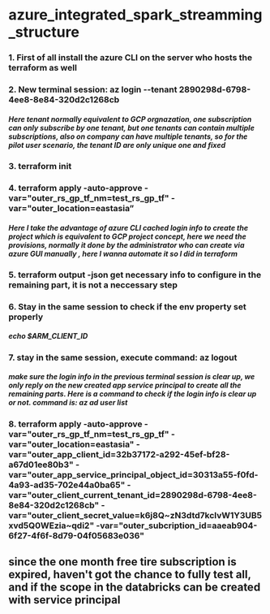 # azure_integrated_spark_streamming_structure

### 1. First of all install the azure CLI on the server who hosts the terraform as well
### 2. New terminal session:  az login --tenant 2890298d-6798-4ee8-8e84-320d2c1268cb   
##### Here tenant normally equivalent to GCP orgnazation, one subscription can only subscribe by one tenant, but one tenants can contain multiple subscriptions, also on company can have multiple tenants, so for the pilot user scenario, the tenant ID are only unique one and fixed
### 3. terraform init
### 4. terraform apply -auto-approve -var="outer_rs_gp_tf_nm=test_rs_gp_tf" -var="outer_location=eastasia”  
##### Here I take the advantage of azure CLI cached login info to create the project which is equivalent to GCP project concept, here we need the provisions, normally it done by the administrator who can create via azure GUI manually , here I wanna automate it so I did in terraform
### 5. terraform output -json    get necessary info to configure in the remaining part, it is not a neccessary step
### 6. Stay in the same session to check if the env property set properly 
##### echo $ARM_CLIENT_ID
### 7. stay in the same session, execute command: az logout   
##### make sure the login info in the previous terminal session is clear up, we only reply on the new created app service principal to create all the remaining parts.  Here is a command to check if the login info is clear up or not.  command is:  az ad user list
### 8. terraform apply -auto-approve -var="outer_rs_gp_tf_nm=test_rs_gp_tf" -var="outer_location=eastasia" -var="outer_app_client_id=32b37172-a292-45ef-bf28-a67d01ee80b3" -var="outer_app_service_principal_object_id=30313a55-f0fd-4a93-ad35-702e44a0ba65" -var="outer_client_current_tenant_id=2890298d-6798-4ee8-8e84-320d2c1268cb" -var="outer_client_secret_value=k6j8Q~zN3dtd7kclvW1Y3UB5xvd5Q0WEzia~qdi2" -var="outer_subcription_id=aaeab904-6f27-4f6f-8d79-04f05683e036"

## since the one month free tire subscription is expired, haven't got the chance to fully test all, and if the scope in the databricks can be created with service principal
